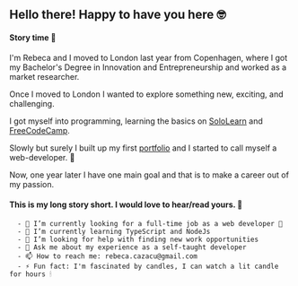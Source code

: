 ## Hello there! Happy to have you here 🤓

#### Story time 🍿

  I'm Rebeca and I moved to London last year from Copenhagen, where I got my Bachelor's Degree in Innovation and Entrepreneurship and worked as a market researcher.
  
  Once I moved to London I wanted to explore something new, exciting, and challenging. 
  
  I got myself into programming, learning the basics on [SoloLearn](https://www.sololearn.com/) and [FreeCodeCamp](https://www.freecodecamp.org/learn).
  
  Slowly but surely I built up my first [portfolio](https://rebeca-august.github.io/portfolio/) and I started to call myself a web-developer.  🥳 
  
  Now, one year later I have one main goal and that is to make a career out of my passion.
  
   
   #### This is my long story short. I would love to hear/read yours. 📝


      - 🔭 I’m currently looking for a full-time job as a web developer 🤞
      - 🌱 I’m currently learning TypeScript and NodeJs 
      - 🤔 I’m looking for help with finding new work opportunities 
      - 💬 Ask me about my experience as a self-taught developer
      - 📫 How to reach me: rebeca.cazacu@gmail.com
      - ⚡ Fun fact: I'm fascinated by candles, I can watch a lit candle for hours 🕯
